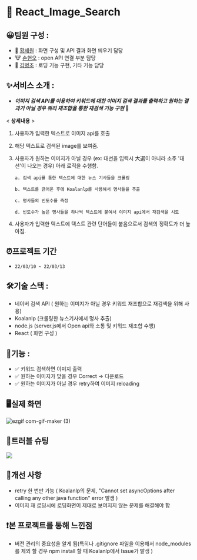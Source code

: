 # 🎈 React_Image_Search

## 😀팀원 구성 :

- 🐰 [황세원](https://github.com/pabaep) : 화면 구성 및 API 결과 화면 띄우기 담당
- 🐮 [손현오](https://github.com/SonHyeono) : open API 연결 부분 담당
- 🐶 [김병조](https://github.com/KIMBJ1) : 로딩 기능 구현, 기타 기능 담당

## ✨서비스 소개 :

- **_이미지 검색 API를 이용하여 키워드에 대한 이미지 검색 결과를 출력하고 원하는 결과가 아닐 경우 쿼리 재조합을 통한 재검색 기능 구현_** 🚀

< **상세내용** >

1. 사용자가 입력한 텍스트로 이미지 api를 호출
2. 해당 텍스트로 검색된 image를 보여줌.
3. 사용자가 원하는 이미지가 아닐 경우 (ex: 대선을 입력시 大選이 아니라 소주 '대선'이 나오는 경우) 아래 로직을 수행함.

   ```
   a. 검색 api를 통한 텍스트에 대한 뉴스 기사들을 크롤링

   b. 텍스트를 긁어온 후에 Koalanlp를 사용해서 명사들을 추출

   c. 명사들의 빈도수를 측정

   d. 빈도수가 높은 명사들을 하나씩 텍스트에 붙여서 이미지 api에서 재검색을 시도
   ```

4. 사용자가 입력한 텍스트에 텍스트 관련 단어들이 붙음으로서 검색의 정확도가 더 높아짐.

## ⏰프로젝트 기간

- `22/03/10 ~ 22/03/13`

## 🛠기술 스택 :

- 네이버 검색 API ( 원하는 이미지가 아닐 경우 키워드 재조합으로 재검색을 위해 사용)
- Koalanlp (크롤링한 뉴스기사에서 명사 추출)
- node.js (server.js에서 Open api와 소통 및 키워드 재조합 수행)
- React ( 화면 구성 )

## 📝기능 :

- ✅ 키워드 검색하면 이미지 출력
- ✅ 원하는 이미지가 맞을 경우 Correct -> 다운로드
- ✅ 원하는 이미지가 아닐 경우 retry하여 이미지 reloading

## 🖥실제 화면

![ezgif com-gif-maker (3)](https://user-images.githubusercontent.com/57746855/158065166-f25a2900-74c2-414c-aeba-b00e6837da94.gif)


## 🎯트러블 슈팅

<a href="https://github.com/xxxxntp/React_Image_Search/wiki/Trouble-Shooting"><img src="https://img.shields.io/badge/Trouble Shooting-46B077?style=for-the-badge&logoWidth=50"/></a>

## 👾개선 사항

- retry 한 번만 가능 ( Koalanlp의 문제, "Cannot set asyncOptions after calling any other java function" error 발생 )
- 이미지 재 로딩시에 로딩화면이 제대로 보여지지 않는 문제를 해결해야 함

## ❗본 프로젝트를 통해 느낀점

- 버전 관리의 중요성을 알게 됨(특히나 .gitignore 파일을 이용해서 node_modules를 제외 할 경우 npm install 할 때 Koalanlp에서 Issue가 발생 )
